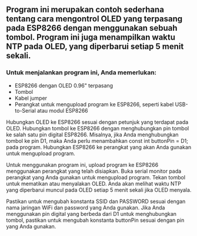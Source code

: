 ## Program ini merupakan contoh sederhana tentang cara mengontrol OLED yang terpasang pada ESP8266 dengan menggunakan sebuah tombol. Program ini juga menampilkan waktu NTP pada OLED, yang diperbarui setiap 5 menit sekali.

### Untuk menjalankan program ini, Anda memerlukan:

* ESP8266 dengan OLED 0.96" terpasang
* Tombol
* Kabel jumper
* Perangkat untuk mengupload program ke ESP8266, seperti kabel USB-to-Serial atau modul ESP8266

Hubungkan OLED ke ESP8266 sesuai dengan petunjuk yang terdapat pada OLED. Hubungkan tombol ke ESP8266 dengan menghubungkan pin tombol ke salah satu pin digital ESP8266. Misalnya, jika Anda menghubungkan tombol ke pin D1, maka Anda perlu menambahkan const int buttonPin = D1; pada program. Hubungkan ESP8266 ke perangkat yang akan Anda gunakan untuk mengupload program.

Untuk menggunakan program ini, upload program ke ESP8266 menggunakan perangkat yang telah disiapkan. Buka serial monitor pada perangkat yang Anda gunakan untuk mengupload program. Tekan tombol untuk mematikan atau menyalakan OLED. Anda akan melihat waktu NTP yang diperbarui muncul pada OLED setiap 5 menit sekali jika OLED menyala.

Pastikan untuk mengubah konstanta SSID dan PASSWORD sesuai dengan nama jaringan WiFi dan password yang Anda gunakan. Jika Anda menggunakan pin digital yang berbeda dari D1 untuk menghubungkan tombol, pastikan untuk mengubah konstanta buttonPin sesuai dengan pin yang Anda gunakan.

